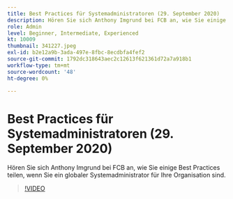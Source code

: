 ```yaml
---
title: Best Practices für Systemadministratoren (29. September 2020)
description: Hören Sie sich Anthony Imgrund bei FCB an, wie Sie einige Best Practices teilen, wenn Sie ein globaler Systemadministrator für Ihre Organisation sind.
role: Admin
level: Beginner, Intermediate, Experienced
kt: 10009
thumbnail: 341227.jpeg
exl-id: b2e12a9b-3ada-497e-8fbc-8ecdbfa4fef2
source-git-commit: 1792dc318643aec2c12613f621361d72a7a918b1
workflow-type: tm+mt
source-wordcount: '48'
ht-degree: 0%

---
```


# Best Practices für Systemadministratoren (29. September 2020)

Hören Sie sich Anthony Imgrund bei FCB an, wie Sie einige Best Practices teilen, wenn Sie ein globaler Systemadministrator für Ihre Organisation sind.

>[!VIDEO](https://video.tv.adobe.com/v/341227/?quality=12&learn=on)
